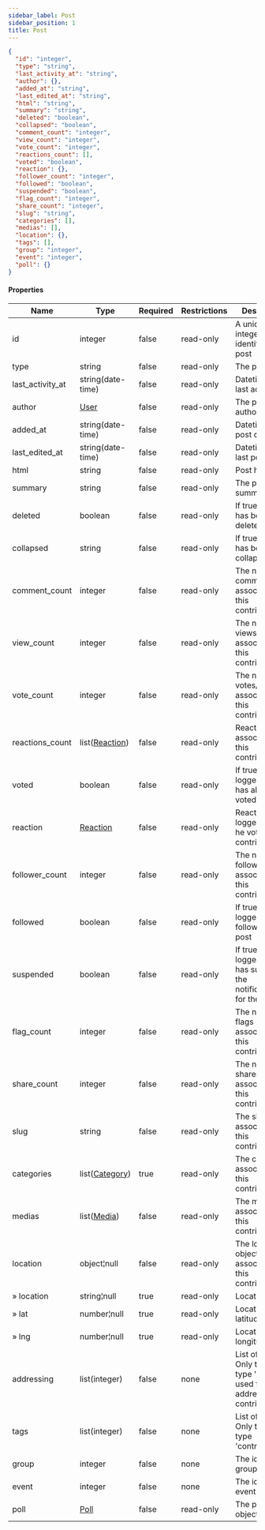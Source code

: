 ```yaml
---
sidebar_label: Post
sidebar_position: 1
title: Post
---
```


```json
{
  "id": "integer",
  "type": "string",
  "last_activity_at": "string",
  "author": {},
  "added_at": "string",
  "last_edited_at": "string",
  "html": "string",
  "summary": "string",
  "deleted": "boolean",
  "collapsed": "boolean",
  "comment_count": "integer",
  "view_count": "integer",
  "vote_count": "integer",
  "reactions_count": [],
  "voted": "boolean",
  "reaction": {},
  "follower_count": "integer",
  "followed": "boolean",
  "suspended": "boolean",
  "flag_count": "integer",
  "share_count": "integer",
  "slug": "string",
  "categories": [],
  "medias": [],
  "location": {},
  "tags": [],
  "group": "integer",
  "event": "integer",
  "poll": {}
}

```

#### Properties

| Name             | Type                                                     | Required | Restrictions | Description                                                                                                          |
|------------------|----------------------------------------------------------|----------|--------------|----------------------------------------------------------------------------------------------------------------------|
| id               | integer                                                  | false    | read-only    | A unique integer value identifying this post                                                                         |
| type             | string                                                   | false    | read-only    | The post type                                                                                                        |
| last_activity_at | string(date-time)                                        | false    | read-only    | Datetime of last activity                                                                                            |
| author           | [User](/docs/apireference/v2/schemas/user)               | false    | read-only    | The post author                                                                                                      |
| added_at         | string(date-time)                                        | false    | read-only    | Datetime of post creation                                                                                            |
| last_edited_at   | string(date-time)                                        | false    | read-only    | Datetime of last post edit                                                                                           |
| html             | string                                                   | false    | read-only    | Post html                                                                                                            |
| summary          | string                                                   | false    | read-only    | The post summary                                                                                                     |
| deleted          | boolean                                                  | false    | read-only    | If true, post has been deleted                                                                                       |
| collapsed        | string                                                   | false    | read-only    | If true, post has been collapsed                                                                                     |
| comment_count    | integer                                                  | false    | read-only    | The number of comments associated to this contribution                                                               |
| view_count       | integer                                                  | false    | read-only    | The number of views associated to this contribution                                                                  |
| vote_count       | integer                                                  | false    | read-only    | The number of votes/reactions associated to this contribution                                                        |
| reactions_count  | list([Reaction](/docs/apireference/v2/schemas/reaction)) | false    | read-only    | Reactions associated to this contribution                                                                            |
| voted            | boolean                                                  | false    | read-only    | If true, the logged user has already voted the post                                                                  |
| reaction         | [Reaction](/docs/apireference/v2/schemas/reaction)       | false    | read-only    | Reaction of the logged user (if he voted this contribution)                                                          |
| follower_count   | integer                                                  | false    | read-only    | The number of followers associated to this contribution                                                              |
| followed         | boolean                                                  | false    | read-only    | If true, the logged user follows the post                                                                            |
| suspended        | boolean                                                  | false    | read-only    | If true, the logged user has suspended the notifications for the post                                                |
| flag_count       | integer                                                  | false    | read-only    | The number of flags associated to this contribution                                                                  |
| share_count      | integer                                                  | false    | read-only    | The number of shares associated to this contribution                                                                 |
| slug             | string                                                   | false    | read-only    | The slug associated to this contribution                                                                             |
| categories       | list([Category](/docs/apireference/v2/schemas/category)) | true     | read-only    | The categories associated to this contribution                                                                       |
| medias           | list([Media](/docs/apireference/v2/schemas/media))       | false    | read-only    | The medias associated to this contribution                                                                           |
| location         | object¦null                                              | false    | read-only    | The location object associated to this contribution                                                                  |
| » location       | string¦null                                              | true     | read-only    | Location name                                                                                                        |
| » lat            | number¦null                                              | true     | read-only    | Location latitude                                                                                                    |
| » lng            | number¦null                                              | true     | read-only    | Location longitude                                                                                                   |
| addressing       | list(integer)                                            | false    | none         | List of [Tag](/docs/apireference/v2/schemas/tag) ids. Only tags of type 'user' used for addressing this contribution |
| tags             | list(integer)                                            | false    | none         | List of [Tag](/docs/apireference/v2/schemas/tag) ids. Only tags of type 'contribution'                               |
| group            | integer                                                  | false    | none         | The id of the group                                                                                                  |
| event            | integer                                                  | false    | none         | The id of the event                                                                                                  |
| poll             | [Poll](/docs/apireference/v2/schemas/poll)               | false    | read-only    | The post poll object                                                                                                 |


